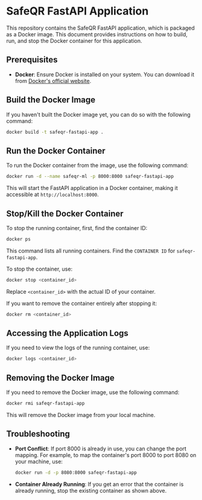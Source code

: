 # SafeQR FastAPI Application

This repository contains the SafeQR FastAPI application, which is packaged as a Docker image. This document provides instructions on how to build, run, and stop the Docker container for this application.

## Prerequisites

- **Docker**: Ensure Docker is installed on your system. You can download it from [Docker's official website](https://www.docker.com/get-started).

## Build the Docker Image

If you haven't built the Docker image yet, you can do so with the following command:

```bash
docker build -t safeqr-fastapi-app .
```

## Run the Docker Container

To run the Docker container from the image, use the following command:

```bash
docker run -d --name safeqr-ml -p 8000:8000 safeqr-fastapi-app
```

This will start the FastAPI application in a Docker container, making it accessible at `http://localhost:8000`.

## Stop/Kill the Docker Container

To stop the running container, first, find the container ID:

```bash
docker ps
```

This command lists all running containers. Find the `CONTAINER ID` for `safeqr-fastapi-app`.

To stop the container, use:

```bash
docker stop <container_id>
```

Replace `<container_id>` with the actual ID of your container.

If you want to remove the container entirely after stopping it:

```bash
docker rm <container_id>
```

## Accessing the Application Logs

If you need to view the logs of the running container, use:

```bash
docker logs <container_id>
```

## Removing the Docker Image

If you need to remove the Docker image, use the following command:

```bash
docker rmi safeqr-fastapi-app
```

This will remove the Docker image from your local machine.

## Troubleshooting

- **Port Conflict**: If port 8000 is already in use, you can change the port mapping. For example, to map the container's port 8000 to port 8080 on your machine, use:

  ```bash
  docker run -d -p 8080:8000 safeqr-fastapi-app
  ```

- **Container Already Running**: If you get an error that the container is already running, stop the existing container as shown above.



